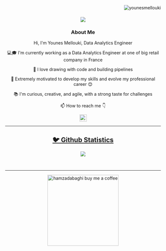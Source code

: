 <img align="right" src="https://visitor-badge.laobi.icu/badge?page_id=younesmellouki/younesmellouki" alt="younesmellouki">
<h1 align="center">
  <a href="https://git.io/typing-svg">
    <img src="https://readme-typing-svg.herokuapp.com/?lines=This+is+Younes+Mellouki;Nice+to+meet+you+%F0%9F%91%8B&center=true&size=30">
  </a>
</h1>
   
###  <p align="center">About Me</p>
<p align="center">
  <p align="center">Hi, I'm Younes Mellouki, Data Analytics Engineer</p>

  <p align="center">💻🎓 I'm currently working as a Data Analytics Engineer at one of big retail company in France</p>

  <p align="center">🎨 I love drawing with code and building pipelines</p>

  <p align="center">🚀 Extremely motivated to develop my skills and evolve my professional career 😊</p>

  <p align="center">📚 I'm curious, creative, and agile, with a strong taste for challenges</p>

  <p align="center">📫 How to reach me 👇</p>
</p>
<p align="center"> <a href="https://www.linkedin.com/in/younes-mellouki-13b938175/"><img src="https://img.shields.io/badge/linkedin-%230077B5.svg?&style=for-the-badge&logo=linkedin&logoColor=white" height=23>
<hr>

<h2  align="center">🐦 Github Statistics </h2>
<p align="center">
<img src="https://github-readme-stats-sigma-five.vercel.app/api?username=Yuns9&show_icons=true&theme=tokyonight">
</p>
<br/>

<hr>
<p align="center">
  <a href="https://buymeacoffee.com/younesmellouki" target="_blank" ><img src="https://www.buymeacoffee.com/assets/img/custom_images/orange_img.png" alt="hamzadabaghi buy me a coffee" width="230"></a>
</p>
